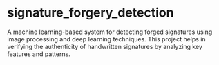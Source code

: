 # signature_forgery_detection
A machine learning-based system for detecting forged signatures using image processing and deep learning techniques. This project helps in verifying the authenticity of handwritten signatures by analyzing key features and patterns.
